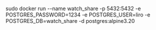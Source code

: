 sudo docker run --name watch_share -p 5432:5432 -e POSTGRES_PASSWORD=1234 -e POSTGRES_USER=liro -e POSTGRES_DB=watch_share -d postgres:alpine3.20

